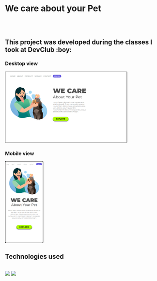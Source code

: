 <h1>We care about your Pet</h1>
<br>
<br>
<h2>This project was developed during the classes I took at DevClub :boy:</h2>
<h3>Desktop view</h3>
<img src="https://github.com/FabianoPein/exercicio-we-care/blob/main/assets/wecare_desktop.png?raw=true" alt="image-desktop" width="80%"/>
<br>
<h3>Mobile view</h3>
<img src="https://github.com/FabianoPein/exercicio-we-care/blob/main/assets/wecare_mobile.png?raw=true" alt="image-mobile" width="25%" />
<br>

<h2>Technologies used</h2>
<br>
<img src="https://img.shields.io/badge/HTML5-E34F26?style=for-the-badge&logo=html5&logoColor=white" />
<img src="https://img.shields.io/badge/CSS3-1572B6?style=for-the-badge&logo=css3&logoColor=white" />
